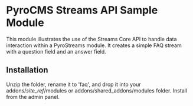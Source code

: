 # PyroCMS Streams API Sample Module

This module illustrates the use of the Streams Core API to handle data interaction within a PyroStreams module. It creates a simple FAQ stream with a question field and an answer field.

## Installation

Unzip the folder, rename it to 'faq', and drop it into your addons/_site\_ref_/modules or addons/shared\_addons/modules folder. Install from the admin panel.
